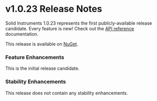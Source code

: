 <!--
Copyright (c) RapidField LLC. Licensed under the MIT License. See LICENSE.txt in the project root for license information.
-->

# v1.0.23 Release Notes

Solid Instruments 1.0.23 represents the first publicly-available release candidate. Every feature is new! Check out the [API reference](../api/index.md) documentation.

This release is available on [NuGet](https://www.nuget.org).

### Feature Enhancements

This is the initial release candidate.

### Stability Enhancements

This release does not contain any stability enhancements.